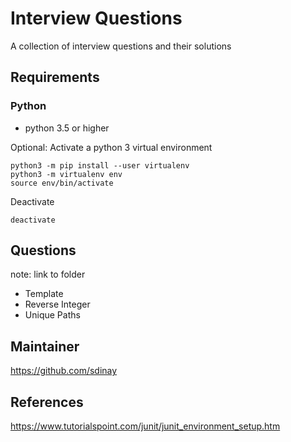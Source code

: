 # Interview Questions

A collection of interview questions and their solutions

## Requirements

### Python

- python 3.5 or higher

Optional: Activate a python 3 virtual environment
```
python3 -m pip install --user virtualenv
python3 -m virtualenv env
source env/bin/activate
```

Deactivate
```
deactivate
```

## Questions

note: link to folder

- Template
- Reverse Integer
- Unique Paths

## Maintainer

https://github.com/sdinay

## References

https://www.tutorialspoint.com/junit/junit_environment_setup.htm
